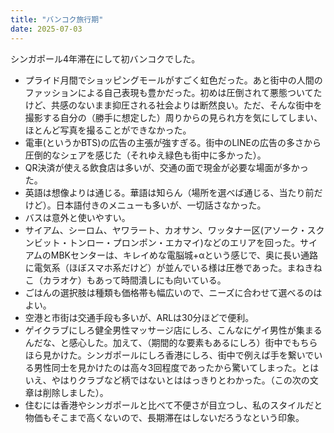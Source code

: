 ```yaml
---
title: "バンコク旅行期"
date: 2025-07-03
---
```


シンガポール4年滞在にして初バンコクでした。

* プライド月間でショッピングモールがすごく虹色だった。あと街中の人間のファッションによる自己表現も豊かだった。初めは圧倒されて悪態ついてたけど、共感のないまま抑圧される社会よりは断然良い。ただ、そんな街中を撮影する自分の（勝手に想定した）周りからの見られ方を気にしてしまい、ほとんど写真を撮ることができなかった。
* 電車(というかBTS)の広告の主張が強すぎる。街中のLINEの広告の多さから圧倒的なシェアを感じた（それゆえ緑色も街中に多かった）。
* QR決済が使える飲食店は多いが、交通の面で現金が必要な場面が多かった。
* 英語は想像よりは通じる。華語は知らん（場所を選べば通じる、当たり前だけど）。日本語付きのメニューも多いが、一切話さなかった。
* バスは意外と使いやすい。
* サイアム、シーロム、ヤワラート、カオサン、ワッタナー区(アソーク・スクンビット・トンロー・プロンポン・エカマイ)などのエリアを回った。サイアムのMBKセンターは、キレイめな電脳城+αという感じで、奥に長い通路に電気系（ほぼスマホ系だけど）が並んでいる様は圧巻であった。まねきねこ（カラオケ）もあって時間潰しにも向いている。
* ごはんの選択肢は種類も価格帯も幅広いので、ニーズに合わせて選べるのはよい。
* 空港と市街は交通手段も多いが、ARLは30分ほどで便利。
* ゲイクラブにしろ健全男性マッサージ店にしろ、こんなにゲイ男性が集まるんだな、と感心した。加えて、（期間的な要素もあるにしろ）街中でもちらほら見かけた。シンガポールにしろ香港にしろ、街中で例えば手を繋いでいる男性同士を見かけたのは高々3回程度であったから驚いてしまった。とはいえ、やはりクラブなど柄ではないとははっきりとわかった。（この次の文章は削除しました）。
* 住むには香港やシンガポールと比べて不便さが目立つし、私のスタイルだと物価もそこまで高くないので、長期滞在はしないだろうなという印象。